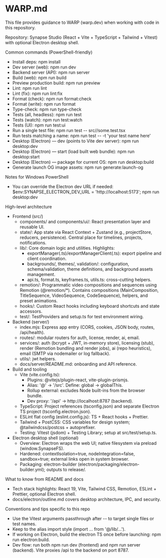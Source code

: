 # WARP.md

This file provides guidance to WARP (warp.dev) when working with code in this repository.

Repository: Synapse Studio (React + Vite + TypeScript + Tailwind + Vitest) with optional Electron desktop shell.

Common commands (PowerShell-friendly)

- Install deps: npm install
- Dev server (web): npm run dev
- Backend server (API): npm run server
- Build (web): npm run build
- Preview production build: npm run preview
- Lint: npm run lint
- Lint (fix): npm run lint:fix
- Format (check): npm run format:check
- Format (write): npm run format
- Type-check: npm run type-check
- Tests (all, headless): npm run test
- Tests (watch): npm run test:watch
- Tests (UI): npm run test:ui
- Run a single test file: npm run test -- src/<relative-path>/some.test.tsx
- Run tests matching a name: npm run test -- -t 'your test name here'
- Desktop (Electron) — dev (points to Vite dev server): npm run desktop:dev
- Desktop (Electron) — start (load built web bundle): npm run desktop:start
- Desktop (Electron) — package for current OS: npm run desktop:build
- Generate launch OG image assets: npm run generate:launch-og

Notes for Windows PowerShell

- You can override the Electron dev URL if needed: $env:SYNAPSE_ELECTRON_DEV_URL = 'http://localhost:5173'; npm run desktop:dev

High-level architecture

- Frontend (src/)
  - components/ and components/ui/: React presentation layer and reusable UI.
  - state/: App state via React Context + Zustand (e.g., projectStore, reducers, persistence). Central place for timelines, projects, notifications.
  - lib/: Core domain logic and utilities. Highlights:
    - exportManager(.ts)/exportManagerClient(.ts): export pipeline and client coordination.
    - backgrounds/, themes/, validation/: configuration, schema/validation, theme definitions, and background assets management.
    - api.ts, format.ts, keyframes.ts, utils.ts: cross-cutting helpers.
  - remotion/: Programmatic video compositions and sequences using Remotion (@remotion/\*). Contains compositions (MainComposition, TitleSequence, VideoSequence, CodeSequence), helpers, and preset animations.
  - hooks/: Custom React hooks including keyboard shortcuts and state accessors.
  - test/: TestProviders and setup.ts for test environment wiring.
- Backend (server/)
  - index.mjs: Express app entry (CORS, cookies, JSON body, routes, /api/health).
  - routes/: modular routers for auth, license, render, ai, email.
  - services/: auth (bcrypt + JWT, in-memory store), licensing (stub), render (Remotion bundling and render jobs), ai (repo heuristics), email (SMTP via nodemailer or log fallback).
  - utils/: jwt helpers.
  - docs/server/README.md: onboarding and API reference.
- Build and tooling
  - Vite (vite.config.ts):
    - Plugins: @vitejs/plugin-react, vite-plugin-prismjs.
    - Alias: '@' -> '/src'. Define: global -> globalThis.
    - Rollup external: excludes Node built-ins from the browser bundle.
    - Dev proxy: '/api' -> http://localhost:8787 (backend).
  - TypeScript: Project references (tsconfig.json) and separate Electron TS project (tsconfig.electron.json).
  - ESLint flat config (eslint.config.js): TS + React hooks + Prettier.
  - Tailwind + PostCSS: CSS variables for design system; @tailwindcss/postcss + autoprefixer.
  - Testing: Vitest (jsdom) + Testing Library; setup at src/test/setup.ts.
- Electron desktop shell (optional)
  - Overview: Electron wraps the web UI; native filesystem via preload (window.SynapseFS).
  - Hardened: contextIsolation=true, nodeIntegration=false, sandbox=true; external links open in system browser.
  - Packaging: electron-builder (electron/packaging/electron-builder.yml); outputs to release/.

What to know from README and docs

- Tech stack highlights: React 19, Vite, Tailwind CSS, Remotion, ESLint + Prettier, optional Electron shell.
- docs/electron/outline.md covers desktop architecture, IPC, and security.

Conventions and tips specific to this repo

- Use the Vitest arguments passthrough after -- to target single files or test names.
- Keep to the alias import style (import ... from '@/lib/...').
- If working on Electron, build the electron TS once before launching: npm run electron:build.
- Dev flow: run both npm run dev (frontend) and npm run server (backend). Vite proxies /api to the backend on port 8787.
